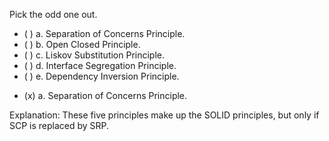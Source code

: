 <panel header=":lock::key: Pick the odd one out.">

<panel header="%%Prerequisites%%" expandable expanded>
  <panel src="../separationOfConcernsPrinciple/unit-inElsewhere-asFlat.md" boilerplate header="Principles: Separation of Concerns Principle" />
  <panel src="../solidPrinciples/unit-inElsewhere-asFlat.md" boilerplate header="Principles: SOLID Principles" />
</panel>

<p/>

<question>
Pick the odd one out.

- ( ) a. Separation of Concerns Principle.
- ( ) b. Open Closed Principle.
- ( ) c. Liskov Substitution Principle.
- ( ) d. Interface Segregation Principle.
- ( ) e. Dependency Inversion Principle.

<div slot="answer">

- (x) a. Separation of Concerns Principle.

Explanation: These five principles make up the SOLID principles, but only if SCP is replaced by SRP.

</div>
</question>
</panel>
